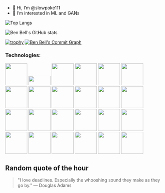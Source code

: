 - 👋 Hi, I’m @slowpoke111
- 👀 I’m interested in ML and GANs


![Top Langs](https://github-readme-stats.vercel.app/api/top-langs/?username=slowpoke111&langs_count=12)

![Ben Bell's GitHub stats](https://github-readme-stats.vercel.app/api?username=slowpoke111&show=reviews,discussions_started,discussions_answered,prs_merged,prs_merged_percentage&show_icons=true&theme=dark)

[![trophy](https://github-profile-trophy.vercel.app/?username=slowpoke111&theme=onedark)](https://github.com/ryo-ma/github-profile-trophy)
[![Ben Bell's Commit Graph](https://github-readme-activity-graph.vercel.app/graph?username=slowpoke111&theme=github-compact&hide_border=true&days=40)](https://github.com/ashutosh00710/github-readme-activity-graph)

### Technologies:
<img src="https://cdn.jsdelivr.net/gh/devicons/devicon@latest/icons/python/python-original.svg" height="70" width="70" /> <img src="https://cdn.jsdelivr.net/gh/devicons/devicon@latest/icons/java/java-original.svg" height="30" width="70" />
<img src="https://cdn.jsdelivr.net/gh/devicons/devicon@latest/icons/tensorflow/tensorflow-original.svg" height="70" width="70" />
<img src="https://cdn.jsdelivr.net/gh/devicons/devicon@latest/icons/pytorch/pytorch-original.svg" height="70" width="70" />
<img src="https://cdn.jsdelivr.net/gh/devicons/devicon@latest/icons/jupyter/jupyter-original.svg" height="70" width="70" />
<img src="https://cdn.jsdelivr.net/gh/devicons/devicon@latest/icons/cplusplus/cplusplus-original.svg" height="70" width="70" /> 
<img src="https://cdn.jsdelivr.net/gh/devicons/devicon@latest/icons/amazonwebservices/amazonwebservices-original-wordmark.svg" height="70" width="70"/>
<img src="https://cdn.jsdelivr.net/gh/devicons/devicon@latest/icons/anaconda/anaconda-original.svg" height="70" width="70"/>
<img src="https://cdn.jsdelivr.net/gh/devicons/devicon@latest/icons/git/git-plain.svg" height="70" width="70"/>
<img src="https://cdn.jsdelivr.net/gh/devicons/devicon@latest/icons/godot/godot-original.svg" height="70" width="70"/>
<img src="https://cdn.jsdelivr.net/gh/devicons/devicon@latest/icons/googlecloud/googlecloud-original.svg" height="70" width="70"/>
<img src="https://cdn.jsdelivr.net/gh/devicons/devicon@latest/icons/intellij/intellij-original.svg" height="70" width="70"/>
<img src="https://cdn.jsdelivr.net/gh/devicons/devicon@latest/icons/markdown/markdown-original.svg" height="70" width="70"/>
<img src="https://cdn.jsdelivr.net/gh/devicons/devicon@latest/icons/matplotlib/matplotlib-original.svg" height="70" width="70"/>
<img src="https://cdn.jsdelivr.net/gh/devicons/devicon@latest/icons/numpy/numpy-original.svg" height="70" width="70"/>
<img src="https://cdn.jsdelivr.net/gh/devicons/devicon@latest/icons/opencv/opencv-original.svg" height="70" width="70"/>
<img src="https://cdn.jsdelivr.net/gh/devicons/devicon@latest/icons/powershell/powershell-plain.svg" height="70" width="70" />
<img src="https://cdn.jsdelivr.net/gh/devicons/devicon@latest/icons/pypi/pypi-original.svg" height="70" width="70"/>
<img src="https://cdn.jsdelivr.net/gh/devicons/devicon@latest/icons/replit/replit-original.svg" height="70" width="70"/>
<img src="https://cdn.jsdelivr.net/gh/devicons/devicon@latest/icons/scikitlearn/scikitlearn-original.svg" height="70" width="70"/>
<img src="https://cdn.jsdelivr.net/gh/devicons/devicon@latest/icons/selenium/selenium-original.svg" height="70" width="70"/> 
<img src="https://cdn.jsdelivr.net/gh/devicons/devicon@latest/icons/ssh/ssh-original-wordmark.svg" height="70" width="70"/>
<img src="https://cdn.jsdelivr.net/gh/devicons/devicon@latest/icons/stackoverflow/stackoverflow-original.svg" height="70" width="70"/> 
<img src="https://cdn.jsdelivr.net/gh/devicons/devicon@latest/icons/visualstudio/visualstudio-original.svg" height="70" width="70"/>
 <link rel="stylesheet" type='text/css' href="https://cdn.jsdelivr.net/gh/devicons/devicon@latest/devicon.min.css" height="70" width="70"/> 
















































































































































































































































































































































































































































































































































































































































































































































































































































































































































## Random quote of the hour
> "I love deadlines. Especially the whooshing sound they make as they go by." — Douglas Adams

